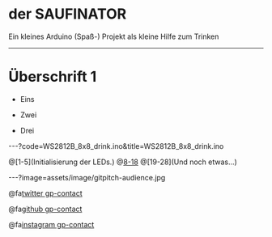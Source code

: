 # der SAUFINATOR

Ein kleines Arduino (Spaß-) Projekt als kleine Hilfe zum Trinken

---

# Überschrift 1

- Eins

- Zwei

- Drei

---?code=WS2812B_8x8_drink.ino&title=WS2812B_8x8_drink.ino

@[1-5](Initialisierung der LEDs.)
@[8-18](Nochwas...)
@[19-28](Und noch etwas...)

---?image=assets/image/gitpitch-audience.jpg

@fa[twitter gp-contact](@christianjacob)

@fa[github gp-contact](cjacob)

@fa[instagram gp-contact](_cjacob)

